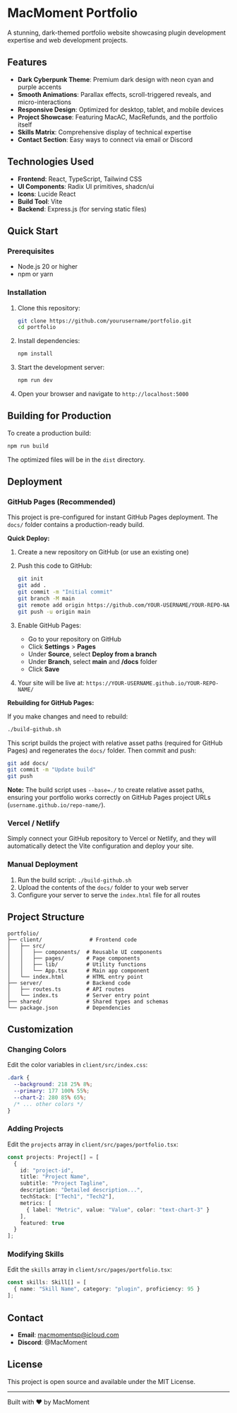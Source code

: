 # MacMoment Portfolio

A stunning, dark-themed portfolio website showcasing plugin development expertise and web development projects.

## Features

- **Dark Cyberpunk Theme**: Premium dark design with neon cyan and purple accents
- **Smooth Animations**: Parallax effects, scroll-triggered reveals, and micro-interactions
- **Responsive Design**: Optimized for desktop, tablet, and mobile devices
- **Project Showcase**: Featuring MacAC, MacRefunds, and the portfolio itself
- **Skills Matrix**: Comprehensive display of technical expertise
- **Contact Section**: Easy ways to connect via email or Discord

## Technologies Used

- **Frontend**: React, TypeScript, Tailwind CSS
- **UI Components**: Radix UI primitives, shadcn/ui
- **Icons**: Lucide React
- **Build Tool**: Vite
- **Backend**: Express.js (for serving static files)

## Quick Start

### Prerequisites

- Node.js 20 or higher
- npm or yarn

### Installation

1. Clone this repository:
   ```bash
   git clone https://github.com/yourusername/portfolio.git
   cd portfolio
   ```

2. Install dependencies:
   ```bash
   npm install
   ```

3. Start the development server:
   ```bash
   npm run dev
   ```

4. Open your browser and navigate to `http://localhost:5000`

## Building for Production

To create a production build:

```bash
npm run build
```

The optimized files will be in the `dist` directory.

## Deployment

### GitHub Pages (Recommended)

This project is pre-configured for instant GitHub Pages deployment. The `docs/` folder contains a production-ready build.

**Quick Deploy:**

1. Create a new repository on GitHub (or use an existing one)

2. Push this code to GitHub:
   ```bash
   git init
   git add .
   git commit -m "Initial commit"
   git branch -M main
   git remote add origin https://github.com/YOUR-USERNAME/YOUR-REPO-NAME.git
   git push -u origin main
   ```

3. Enable GitHub Pages:
   - Go to your repository on GitHub
   - Click **Settings** > **Pages**
   - Under **Source**, select **Deploy from a branch**
   - Under **Branch**, select **main** and **/docs** folder
   - Click **Save**

4. Your site will be live at: `https://YOUR-USERNAME.github.io/YOUR-REPO-NAME/`

**Rebuilding for GitHub Pages:**

If you make changes and need to rebuild:

```bash
./build-github.sh
```

This script builds the project with relative asset paths (required for GitHub Pages) and regenerates the `docs/` folder. Then commit and push:

```bash
git add docs/
git commit -m "Update build"
git push
```

**Note:** The build script uses `--base=./` to create relative asset paths, ensuring your portfolio works correctly on GitHub Pages project URLs (`username.github.io/repo-name/`).

### Vercel / Netlify

Simply connect your GitHub repository to Vercel or Netlify, and they will automatically detect the Vite configuration and deploy your site.

### Manual Deployment

1. Run the build script: `./build-github.sh`
2. Upload the contents of the `docs/` folder to your web server
3. Configure your server to serve the `index.html` file for all routes

## Project Structure

```
portfolio/
├── client/               # Frontend code
│   ├── src/
│   │   ├── components/  # Reusable UI components
│   │   ├── pages/       # Page components
│   │   ├── lib/         # Utility functions
│   │   └── App.tsx      # Main app component
│   └── index.html       # HTML entry point
├── server/              # Backend code
│   ├── routes.ts        # API routes
│   └── index.ts         # Server entry point
├── shared/              # Shared types and schemas
└── package.json         # Dependencies

```

## Customization

### Changing Colors

Edit the color variables in `client/src/index.css`:

```css
.dark {
  --background: 218 25% 8%;
  --primary: 177 100% 55%;
  --chart-2: 280 85% 65%;
  /* ... other colors */
}
```

### Adding Projects

Edit the `projects` array in `client/src/pages/portfolio.tsx`:

```typescript
const projects: Project[] = [
  {
    id: "project-id",
    title: "Project Name",
    subtitle: "Project Tagline",
    description: "Detailed description...",
    techStack: ["Tech1", "Tech2"],
    metrics: [
      { label: "Metric", value: "Value", color: "text-chart-3" }
    ],
    featured: true
  }
];
```

### Modifying Skills

Edit the `skills` array in `client/src/pages/portfolio.tsx`:

```typescript
const skills: Skill[] = [
  { name: "Skill Name", category: "plugin", proficiency: 95 }
];
```

## Contact

- **Email**: macmomentsp@icloud.com
- **Discord**: @MacMoment

## License

This project is open source and available under the MIT License.

---

Built with ❤️ by MacMoment
